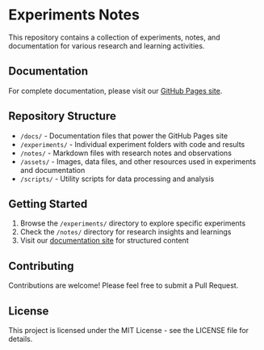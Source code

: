 # Experiments Notes

This repository contains a collection of experiments, notes, and documentation for various research and learning activities.

## Documentation

For complete documentation, please visit our [GitHub Pages site](https://witusj.github.io/experiments-notes/).

## Repository Structure

- `/docs/` - Documentation files that power the GitHub Pages site
- `/experiments/` - Individual experiment folders with code and results
- `/notes/` - Markdown files with research notes and observations
- `/assets/` - Images, data files, and other resources used in experiments and documentation
- `/scripts/` - Utility scripts for data processing and analysis

## Getting Started

1. Browse the `/experiments/` directory to explore specific experiments
2. Check the `/notes/` directory for research insights and learnings
3. Visit our [documentation site](https://witusj.github.io/experiments-notes/) for structured content

## Contributing

Contributions are welcome! Please feel free to submit a Pull Request.

## License

This project is licensed under the MIT License - see the LICENSE file for details.
